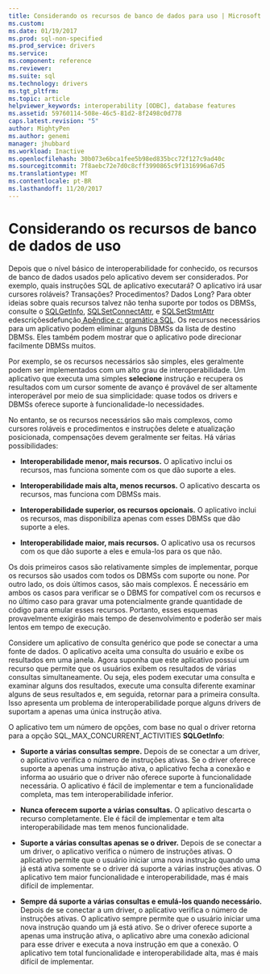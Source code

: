 ```yaml
---
title: Considerando os recursos de banco de dados para uso | Microsoft Docs
ms.custom: 
ms.date: 01/19/2017
ms.prod: sql-non-specified
ms.prod_service: drivers
ms.service: 
ms.component: reference
ms.reviewer: 
ms.suite: sql
ms.technology: drivers
ms.tgt_pltfrm: 
ms.topic: article
helpviewer_keywords: interoperability [ODBC], database features
ms.assetid: 59760114-508e-46c5-81d2-8f2498c0d778
caps.latest.revision: "5"
author: MightyPen
ms.author: genemi
manager: jhubbard
ms.workload: Inactive
ms.openlocfilehash: 30b073e6bca1fee5b98ed835bcc72f127c9ad40c
ms.sourcegitcommit: 7f8aebc72e7d0c8cff3990865c9f1316996a67d5
ms.translationtype: MT
ms.contentlocale: pt-BR
ms.lasthandoff: 11/20/2017
---
```

# <a name="considering-database-features-to-use"></a>Considerando os recursos de banco de dados de uso
Depois que o nível básico de interoperabilidade for conhecido, os recursos de banco de dados usados pelo aplicativo devem ser considerados. Por exemplo, quais instruções SQL de aplicativo executará? O aplicativo irá usar cursores roláveis? Transações? Procedimentos? Dados Long? Para obter ideias sobre quais recursos talvez não tenha suporte por todos os DBMSs, consulte o [SQLGetInfo](../../../odbc/reference/syntax/sqlgetinfo-function.md), [SQLSetConnectAttr](../../../odbc/reference/syntax/sqlsetconnectattr-function.md), e [SQLSetStmtAttr](../../../odbc/reference/syntax/sqlsetstmtattr-function.md) edescriçõesdefunção[ Apêndice c: gramática SQL](../../../odbc/reference/appendixes/appendix-c-sql-grammar.md). Os recursos necessários para um aplicativo podem eliminar alguns DBMSs da lista de destino DBMSs. Eles também podem mostrar que o aplicativo pode direcionar facilmente DBMSs muitos.  
  
 Por exemplo, se os recursos necessários são simples, eles geralmente podem ser implementados com um alto grau de interoperabilidade. Um aplicativo que executa uma simples **selecione** instrução e recupera os resultados com um cursor somente de avanço é provável de ser altamente interoperável por meio de sua simplicidade: quase todos os drivers e DBMSs oferece suporte à funcionalidade-lo necessidades.  
  
 No entanto, se os recursos necessários são mais complexos, como cursores roláveis e procedimentos e instruções delete e atualização posicionada, compensações devem geralmente ser feitas. Há várias possibilidades:  
  
-   **Interoperabilidade menor, mais recursos.** O aplicativo inclui os recursos, mas funciona somente com os que dão suporte a eles.  
  
-   **Interoperabilidade mais alta, menos recursos.** O aplicativo descarta os recursos, mas funciona com DBMSs mais.  
  
-   **Interoperabilidade superior, os recursos opcionais.** O aplicativo inclui os recursos, mas disponibiliza apenas com esses DBMSs que dão suporte a eles.  
  
-   **Interoperabilidade maior, mais recursos.** O aplicativo usa os recursos com os que dão suporte a eles e emula-los para os que não.  
  
 Os dois primeiros casos são relativamente simples de implementar, porque os recursos são usados com todos os DBMSs com suporte ou none. Por outro lado, os dois últimos casos, são mais complexos. É necessário em ambos os casos para verificar se o DBMS for compatível com os recursos e no último caso para gravar uma potencialmente grande quantidade de código para emular esses recursos. Portanto, esses esquemas provavelmente exigirão mais tempo de desenvolvimento e poderão ser mais lentos em tempo de execução.  
  
 Considere um aplicativo de consulta genérico que pode se conectar a uma fonte de dados. O aplicativo aceita uma consulta do usuário e exibe os resultados em uma janela. Agora suponha que este aplicativo possui um recurso que permite que os usuários exibem os resultados de várias consultas simultaneamente. Ou seja, eles podem executar uma consulta e examinar alguns dos resultados, execute uma consulta diferente examinar alguns de seus resultados e, em seguida, retornar para a primeira consulta. Isso apresenta um problema de interoperabilidade porque alguns drivers de suportam a apenas uma única instrução ativa.  
  
 O aplicativo tem um número de opções, com base no qual o driver retorna para a opção SQL_MAX_CONCURRENT_ACTIVITIES **SQLGetInfo**:  
  
-   **Suporte a várias consultas sempre.** Depois de se conectar a um driver, o aplicativo verifica o número de instruções ativas. Se o driver oferece suporte a apenas uma instrução ativa, o aplicativo fecha a conexão e informa ao usuário que o driver não oferece suporte à funcionalidade necessária. O aplicativo é fácil de implementar e tem a funcionalidade completa, mas tem interoperabilidade inferior.  
  
-   **Nunca oferecem suporte a várias consultas.** O aplicativo descarta o recurso completamente. Ele é fácil de implementar e tem alta interoperabilidade mas tem menos funcionalidade.  
  
-   **Suporte a várias consultas apenas se o driver.** Depois de se conectar a um driver, o aplicativo verifica o número de instruções ativas. O aplicativo permite que o usuário iniciar uma nova instrução quando uma já está ativa somente se o driver dá suporte a várias instruções ativas. O aplicativo tem maior funcionalidade e interoperabilidade, mas é mais difícil de implementar.  
  
-   **Sempre dá suporte a várias consultas e emulá-los quando necessário.** Depois de se conectar a um driver, o aplicativo verifica o número de instruções ativas. O aplicativo sempre permite que o usuário iniciar uma nova instrução quando um já está ativo. Se o driver oferece suporte a apenas uma instrução ativa, o aplicativo abre uma conexão adicional para esse driver e executa a nova instrução em que a conexão. O aplicativo tem total funcionalidade e interoperabilidade alta, mas é mais difícil de implementar.
